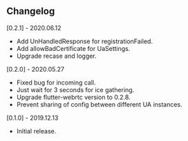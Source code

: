 ## Changelog

[0.2.1] - 2020.06.12

* Add UnHandledResponse for registrationFailed.
* Add allowBadCertificate for UaSettings.
* Upgrade recase and logger.

[0.2.0] - 2020.05.27

* Fixed bug for incoming call.
* Just wait for 3 seconds for ice gathering.
* Upgrade flutter-webrtc version to 0.2.8.
* Prevent sharing of config between different UA instances.

[0.1.0] - 2019.12.13

* Initial release.
